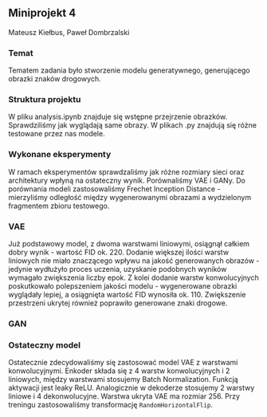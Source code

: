 ## Miniprojekt 4
Mateusz Kiełbus, Paweł Dombrzalski

### Temat
Tematem zadania było stworzenie modelu generatywnego, generującego obrazki znaków drogowych.

### Struktura projektu
W pliku analysis.ipynb znajduje się wstępne przejrzenie obrazków. Sprawdziliśmy jak wyglądają same obrazy. W plikach .py znajdują się różne testowane przez nas modele.

### Wykonane eksperymenty
W ramach eksperymentów sprawdzaliśmy jak różne rozmiary sieci oraz architektury wpłyną na ostateczny wynik. Porównaliśmy VAE i GANy. Do porównania modeli zastosowaliśmy Frechet Inception Distance - mierzyliśmy odległość między wygenerowanymi obrazami a wydzielonym fragmentem zbioru testowego.

### VAE
Już podstawowy model, z dwoma warstwami liniowymi, osiągnął całkiem dobry wynik - wartość FID ok. 220. Dodanie większej ilości warstw liniowych nie miało znaczącego wpływu na jakość generowanych obrazów - jedynie wydłużyło proces uczenia, uzyskanie podobnych wyników wymagało zwiększenia liczby epok. Z kolei dodanie warstw konwolucyjnych poskutkowało polepszeniem jakości modelu - wygenerowane obrazki wyglądały lepiej, a osiągnięta wartość FID wynosiła ok. 110. Zwiększenie przestrzeni ukrytej również poprawiło generowane znaki drogowe.


### GAN


### Ostateczny model
Ostatecznie zdecydowaliśmy się zastosować model VAE z warstwami konwolucyjnymi. Enkoder składa się z 4 warstw konwolucyjnych i 2 liniowych, między warstwami stosujemy Batch Normalization. Funkcją aktywacji jest leaky ReLU. Analogicznie w dekoderze stosujemy 2 warstwy liniowe i 4 dekonwolucyjne. Warstwa ukryta VAE ma rozmiar 256. Przy treningu zastosowaliśmy transformację `RandomHorizontalFlip`.